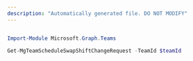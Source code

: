 ```yaml
---
description: "Automatically generated file. DO NOT MODIFY"
---
```


```powershell

Import-Module Microsoft.Graph.Teams

Get-MgTeamScheduleSwapShiftChangeRequest -TeamId $teamId

```
